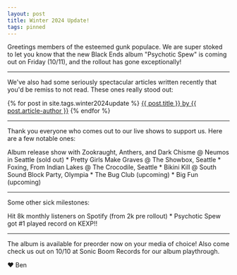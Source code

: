 ```yaml
---
layout: post
title: Winter 2024 Update!
tags: pinned
---
```


<p>Greetings members of the esteemed gunk populace. We are super stoked to let you know that the new Black Ends album "Psychotic Spew" is coming out on Friday (10/11), and the rollout has gone exceptionally!</p>
<hr />
<p>We've also had some seriously spectacular articles written recently that you'd be remiss to not read. These ones really stood out:</p>

{% for post in site.tags.winter2024update %}
<a href="{{ post.link }}" target="_blank">{{ post.title }} by {{ post.article-author }}</a>
{% endfor %}
<hr />
Thank you everyone who comes out to our live shows to support us. Here are a few notable ones:

Album release show with Zookraught, Anthers, and Dark Chisme @ Neumos in Seattle (sold out) *
Pretty Girls Make Graves @ The Showbox, Seattle *
Foxing, From Indian Lakes @ The Crocodile, Seattle *
Bikini Kill @ South Sound Block Party, Olympia *
The Bug Club (upcoming) *
Big Fun (upcoming)
<hr />
Some other sick milestones:

Hit 8k monthly listeners on Spotify (from 2k pre rollout) *
Psychotic Spew got #1 played record on KEXP!!
<hr />

The album is available for preorder now on your media of choice! Also come check us out on 10/10 at Sonic Boom Records for our album playthrough.

❤️ Ben
